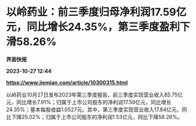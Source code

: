 # 以岭药业：前三季度归母净利润17.59亿元，同比增长24.35%，第三季度盈利下滑58.26%
**界面快报**

**2023-10-27 12:44**

**https://www.jiemian.com/article/10300315.html**

以岭药业10月27日发布2023年第三季度报告，前三季度实现营业收入85.75亿元，同比增长7.91%；归属于上市公司股东的净利润17.59亿元，同比增长24.35%；基本每股收益1.0527元。其中，第三季度实现营业收入17.84亿元，同比下降25.02%；归属于上市公司股东的净利润1.53亿元，同比下降58.26%。